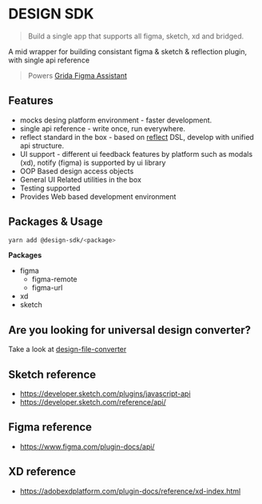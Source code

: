 # DESIGN SDK

> Build a single app that supports all figma, sketch, xd and bridged.

A mid wrapper for building consistant figma &amp; sketch &amp; reflection plugin, with single api reference

> Powers [Grida Figma Assistant](https://github.com/gridaco/assistant)

## Features

- mocks desing platform environment - faster development.
- single api reference - write once, run everywhere.
- reflect standard in the box - based on [reflect](https://reflect-ui.com) DSL, develop with unified api structure.
- UI support - different ui feedback features by platform such as modals (xd), notify (figma) is supported by ui library
- OOP Based design access objects
- General UI Related utilities in the box
- Testing supported
- Provides Web based development environment

## Packages & Usage

```sh
yarn add @design-sdk/<package>
```

**Packages**

- figma
  - figma-remote
  - figma-url
- xd
- sketch

## Are you looking for universal design converter?

Take a look at [design-file-converter](https://github.com/gridaco/design-file-converter)

## Sketch reference

- https://developer.sketch.com/plugins/javascript-api
- https://developer.sketch.com/reference/api/

## Figma reference

- https://www.figma.com/plugin-docs/api/

## XD reference

- https://adobexdplatform.com/plugin-docs/reference/xd-index.html
